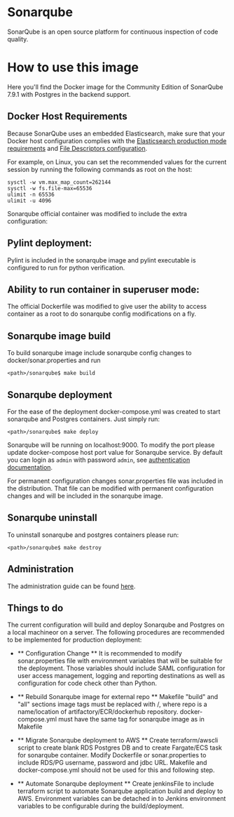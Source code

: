 # Sonarqube

SonarQube is an open source platform for continuous inspection of code quality.

# How to use this image

Here you'll find the Docker image for the Community Edition of SonarQube 7.9.1 with Postgres in the backend support.

## Docker Host Requirements

Because SonarQube uses an embedded Elasticsearch, make sure that your Docker host configuration complies with the [Elasticsearch production mode requirements](https://www.elastic.co/guide/en/elasticsearch/reference/current/docker.html#docker-cli-run-prod-mode) and [File Descriptors configuration](https://www.elastic.co/guide/en/elasticsearch/reference/current/file-descriptors.html).

For example, on Linux, you can set the recommended values for the current session by running the following commands as root on the host:

```console
sysctl -w vm.max_map_count=262144
sysctl -w fs.file-max=65536
ulimit -n 65536
ulimit -u 4096
```

Sonarqube official container was modified to include the extra configuration: 

## Pylint deployment:
  Pylint is included in the sonarqube image and pylint executable is configured to run for python verification.
## Ability to run container in superuser mode:
  The official Dockerfile was modified to give user the ability to access container as a root to do sonarqube config modifications on a fly.
## Sonarqube image build
  To build sonarqube image include sonarqube config changes to docker/sonar.properties and run
  ```console
  <path>/sonarqube$ make build
  ```
## Sonarqube deployment
  For the ease of the deployment docker-compose.yml was created to start sonarqube and Postgres containers.
  Just simply run:
  ```console
  <path>/sonarqube$ make deploy
  ```
  Sonarqube will be running on localhost:9000. To modify the port please update docker-compose host port value for Sonarqube service.
  By default you can login as `admin` with password `admin`, see [authentication documentation](https://docs.sonarqube.org/latest/instance-administration/security/).
  
  For permanent configuration changes sonar.properties file was included in the distribution. That file can be modified with permanent configuration changes and will be included in the sonarqube image.

## Sonarqube uninstall
  To uninstall sonarqube and postgres containers please run:
  ```console
  <path>/sonarqube$ make destroy
  ```
 
## Administration

The administration guide can be found [here](https://redirect.sonarsource.com/doc/administration-guide.html).

## Things to do

  The current configuration will build and deploy Sonarqube and Postgres on a local machineor on a server. The following procedures are recommended to be implemented for production deployment:

-	** Configuration Change **
  It is recommended to modify sonar.properties file with environment variables that will be suitable for the deployment. Those variables should include SAML configuration for user access management, logging and reporting destinations as well as configuration for code check other than Python.

-	** Rebuild Sonarqube image for external repo **
  Makefile "build" and "all" sections image tags must be replaced with <repo>/<ImageName>, where repo is a name/location of artifactory/ECR/dockerhub repository. docker-compose.yml must have the same tag for sonarqube image as in Makefile

-	** Migrate Sonarqube deployment to AWS **
  Create terraform/awscli script to create blank RDS Postgres DB and to create Fargate/ECS task for sonarqube container. Modify Dockerfile or sonar.properties to include RDS/PG username, password and jdbc URL. Makefile and docker-compose.yml should not be used for this and following step.

-	** Automate Sonarqube deployment **
  Create jenkinsFile to include terraform script to automate Sonarqube application build and deploy to AWS. Environment variables can be detached in to Jenkins environment variables to be configurable during the build/deployment.   
